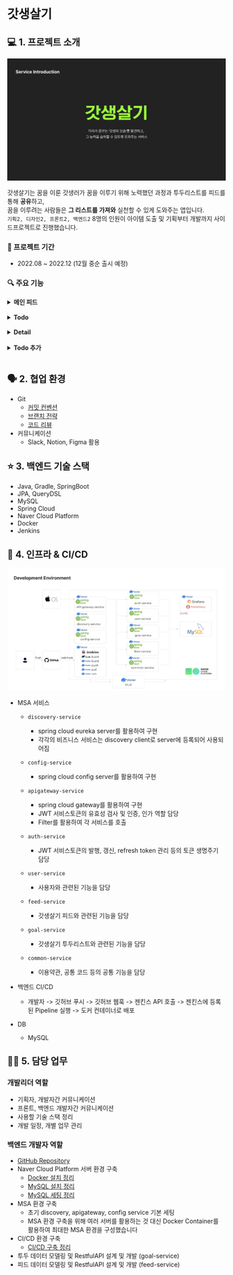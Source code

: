 # 갓생살기

## 💻 1. 프로젝트 소개
<img src='./intro/main.png'>

갓생살기는 꿈을 이룬 갓생러가 꿈을 이루기 위해 노력했던 과정과 투두리스트를 피드를 통해 **공유**하고, <br>
꿈을 이루려는 사람들은 **그 리스트를 가져와** 실천할 수 있게 도와주는 앱입니다. <br>
`기획2, 디자인2, 프론트2, 백엔드2` 8명의 인원이 아이템 도출 및 기획부터 개발까지 사이드프로젝트로 진행했습니다.

### 📅 프로젝트 기간
- 2022.08 ~ 2022.12 (12월 중순 출시 예정)

### 🔍 주요 기능
<details>
<summary><b>메인 피드</b></summary>
<div markdown="1">
<img src='./intro/feed.png'>
</div>
</details>
<br/>

<details>
<summary><b>Todo</b></summary>
<div markdown="1">
<img src='./intro/todo.png'>
</div>
</details>
<br/>

<details>
<summary><b>Detail</b></summary>
<div markdown="1">
<img src='./intro/detail.png'>
</div>
</details>
<br/>

<details>
<summary><b>Todo 추가</b></summary>
<div markdown="1">
<img src='./intro/add.png'>
</div>
</details>
<br/>

## 🗣 2. 협업 환경
- Git
  - [커밋 컨벤션](./git/%EA%B9%83%EC%BB%A8%EB%B2%A4%EC%85%98.md)
  - [브랜치 전략](./git/%EB%B8%8C%EB%9E%9C%EC%B9%98%EC%A0%84%EB%9E%B5.md)
  - [코드 리뷰](./git/%EC%BD%94%EB%93%9C%EB%A6%AC%EB%B7%B0%ED%94%84%EB%A1%9C%EC%84%B8%EC%8A%A4.md)
- 커뮤니케이션
  - Slack, Notion, Figma 활용

## ⭐️ 3. 백엔드 기술 스택
- Java, Gradle, SpringBoot
- JPA, QueryDSL
- MySQL
- Spring Cloud
- Naver Cloud Platform
- Docker
- Jenkins

## 🏢 4. 인프라 & CI/CD
<img src='./infra/infra.png'>

- MSA 서비스
  - `discovery-service`
    - spring cloud eureka server를 활용하여 구현
    - 각각의 비즈니스 서비스는 discovery client로 server에 등록되어 사용되어짐
  - `config-service`
    - spring cloud config server를 활용하여 구현
  - `apigateway-service`
    - spring cloud gateway를 활용하여 구현
    - JWT 서비스토큰의 유효성 검사 및 인증, 인가 역할 담당
    - Filter를 활용하여 각 서비스를 호출

  - `auth-service`
    - JWT 서비스토큰의 발행, 갱신, refresh token 관리 등의 토큰 생명주기 담당
  - `user-service`
    - 사용자와 관련된 기능을 담당
  - `feed-service`
    - 갓생살기 피드와 관련된 기능을 담당
  - `goal-service`
    - 갓생살기 투두리스트와 관련된 기능을 담당
  - `common-service`
    - 이용약관, 공통 코드 등의 공통 기능을 담당

- 백엔드 CI/CD
  - 개발자 -> 깃허브 푸시 -> 깃허브 웹훅 -> 젠킨스 API 호출 -> 젠킨스에 등록된 Pipeline 실행 -> 도커 컨테이너로 배포

- DB
  - MySQL

## 🧑‍💻 5. 담당 업무
### 개발리더 역할
- 기획자, 개발자간 커뮤니케이션
- 프론트, 백엔드 개발자간 커뮤니케이션
- 사용할 기술 스택 정리
- 개발 일정, 개별 업무 관리
### 백엔드 개발자 역할
- [GitHub Repository](https://github.com/live-god-life)
- Naver Cloud Platform 서버 환경 구축
  - [Docker 설치 정리](./infra/CentOS7_Docker%20%EC%84%A4%EC%B9%98.md)
  - [MySQL 설치 정리](./infra/CentOS7_MySQL%208%EB%B2%84%EC%A0%84%20%EC%84%A4%EC%B9%98.md)
  - [MySQL 세팅 정리](./infra/CentOS7_MySQL%20%EC%84%B8%ED%8C%85.md)
- MSA 환경 구축
  - 초기 discovery, apigateway, config service 기본 세팅
  - MSA 환경 구축을 위해 여러 서버를 활용하는 것 대신 Docker Container를 활용하여 최대한 MSA 환경을 구성했습니다
- CI/CD 환경 구축
  - [CI/CD 구축 정리](./infra/CI%2CCD%EA%B5%AC%EC%B6%95.md)
- 투두 데이터 모델링 및 RestfulAPI 설계 및 개발 (goal-service)
- 피드 데이터 모델링 및 RestfulAPI 설계 및 개발 (feed-service)
